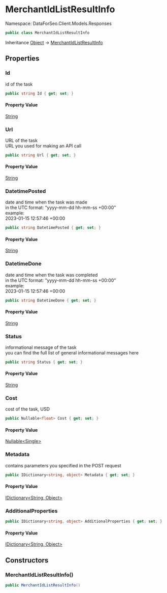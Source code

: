 # MerchantIdListResultInfo

Namespace: DataForSeo.Client.Models.Responses

```csharp
public class MerchantIdListResultInfo
```

Inheritance [Object](https://docs.microsoft.com/en-us/dotnet/api/system.object) → [MerchantIdListResultInfo](./dataforseo.client.models.responses.merchantidlistresultinfo.md)

## Properties

### **Id**

id of the task

```csharp
public string Id { get; set; }
```

#### Property Value

[String](https://docs.microsoft.com/en-us/dotnet/api/system.string)<br>

### **Url**

URL of the task
 <br>URL you used for making an API call

```csharp
public string Url { get; set; }
```

#### Property Value

[String](https://docs.microsoft.com/en-us/dotnet/api/system.string)<br>

### **DatetimePosted**

date and time when the task was made
 <br>in the UTC format: “yyyy-mm-dd hh-mm-ss +00:00”
 <br>example:
 <br>2023-01-15 12:57:46 +00:00

```csharp
public string DatetimePosted { get; set; }
```

#### Property Value

[String](https://docs.microsoft.com/en-us/dotnet/api/system.string)<br>

### **DatetimeDone**

date and time when the task was completed
 <br>in the UTC format: “yyyy-mm-dd hh-mm-ss +00:00”
 <br>example:
 <br>2023-01-15 12:57:46 +00:00

```csharp
public string DatetimeDone { get; set; }
```

#### Property Value

[String](https://docs.microsoft.com/en-us/dotnet/api/system.string)<br>

### **Status**

informational message of the task
 <br>you can find the full list of general informational messages here

```csharp
public string Status { get; set; }
```

#### Property Value

[String](https://docs.microsoft.com/en-us/dotnet/api/system.string)<br>

### **Cost**

cost of the task, USD

```csharp
public Nullable<float> Cost { get; set; }
```

#### Property Value

[Nullable&lt;Single&gt;](https://docs.microsoft.com/en-us/dotnet/api/system.nullable-1)<br>

### **Metadata**

contains parameters you specified in the POST request

```csharp
public IDictionary<string, object> Metadata { get; set; }
```

#### Property Value

[IDictionary&lt;String, Object&gt;](https://docs.microsoft.com/en-us/dotnet/api/system.collections.generic.idictionary-2)<br>

### **AdditionalProperties**

```csharp
public IDictionary<string, object> AdditionalProperties { get; set; }
```

#### Property Value

[IDictionary&lt;String, Object&gt;](https://docs.microsoft.com/en-us/dotnet/api/system.collections.generic.idictionary-2)<br>

## Constructors

### **MerchantIdListResultInfo()**

```csharp
public MerchantIdListResultInfo()
```
